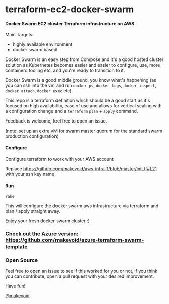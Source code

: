 
# terraform-ec2-docker-swarm

#### Docker Swarm EC2 cluster Terraform infrastructure on AWS

Main Targets:
- highly available environment 
- docker swarm based

Docker Swarm is an easy step from Compose and it's a good hosted cluster solution as Kubernetes becomes easier and easier to configure, use, more containerd tooling etc. and you're ready to transition to it.

Docker Swarm is a good middle ground, you know what's happening (as you can ssh into the vm and run `docker ps`, `docker logs`, `docker inspect`, `docker attach`, `docker exec` etc).

This repo is a terraform definition which should be a good start as it's focused on high availability, ease of use and allows for vertical scaling with a configuration change and a `terraform` `plan` + `apply` command.

Feedback is welcome, feel free to open an issue.

(note: set up an extra vM for swarm master quorum for the standard swarm production configuration)

#### Configure

Configure terraform to work with your AWS account

Replace
https://github.com/makevoid/aws-infra-1/blob/master/init.tf#L21
with your ssh key name


#### Run


    rake

This will configure the docker swarm aws infrastructure via terraform and plan / apply straight away.

Enjoy your fresh docker swarm cluster :) 


### Check out the Azure version: https://github.com/makevoid/azure-terraform-swarm-template


### Open Source

Feel free to open an issue to see if this worked for you or not, if you think you can contribute, open a pull request with your desired improvement.

Have fun!

[@makevoid](https://twitter.com/makevoid)
